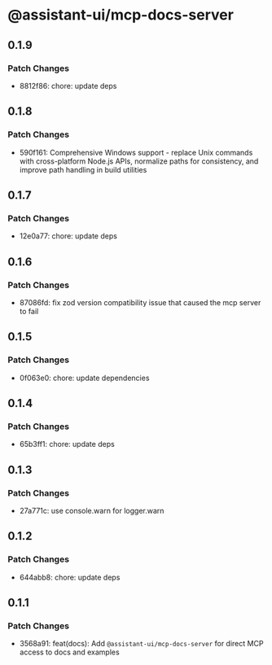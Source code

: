 # @assistant-ui/mcp-docs-server

## 0.1.9

### Patch Changes

- 8812f86: chore: update deps

## 0.1.8

### Patch Changes

- 590f161: Comprehensive Windows support - replace Unix commands with cross-platform Node.js APIs, normalize paths for consistency, and improve path handling in build utilities

## 0.1.7

### Patch Changes

- 12e0a77: chore: update deps

## 0.1.6

### Patch Changes

- 87086fd: fix zod version compatibility issue that caused the mcp server to fail

## 0.1.5

### Patch Changes

- 0f063e0: chore: update dependencies

## 0.1.4

### Patch Changes

- 65b3ff1: chore: update deps

## 0.1.3

### Patch Changes

- 27a771c: use console.warn for logger.warn

## 0.1.2

### Patch Changes

- 644abb8: chore: update deps

## 0.1.1

### Patch Changes

- 3568a91: feat(docs): Add `@assistant-ui/mcp-docs-server` for direct MCP access to docs and examples
